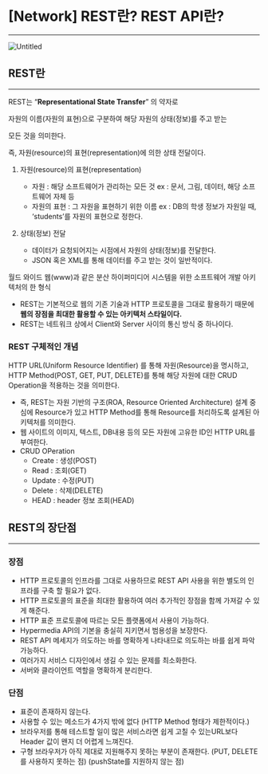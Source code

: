 # [Network] REST란? REST API란?

---

![Untitled](%5BNetwork%5D%20REST%E1%84%85%E1%85%A1%E1%86%AB%20REST%20API%E1%84%85%E1%85%A1%E1%86%AB%20084dfcf3087f4c6eb5432818abe5e870/Untitled.png)

## REST란

---

REST는 “**Representational State Transfer**” 의 약자로

자원의 이름(자원의 표현)으로 구분하여 해당 자원의 상태(정보)를 주고 받는

모든 것을 의미한다.

즉, 자원(resource)의 표현(representation)에 의한 상태 전달이다.

1. 자원(resource)의 표현(representation)
    - 자원 : 해당 소프트웨어가 관리하는 모든 것
    ex : 문서, 그림, 데이터, 해당 소프트웨어 자체 등
    - 자원의 표현 : 그 자원을 표현하기 위한 이름
    ex : DB의 학생 정보가 자원일 때, ‘students’를 자원의 표현으로 정한다.

1. 상태(정보) 전달
    - 데이터가 요청되어지는 시점에서 자원의 상태(정보)를 전달한다.
    - JSON 혹은 XML를 통해 데이터를 주고 받는 것이 일반적이다.

월드 와이드 웹(www)과 같은 분산 하이퍼미디어 시스템을 위한 소프트웨어 개발 아키텍처의 
한 형식

- REST는 기본적으로 웹의 기존 기술과 HTTP 프로토콜을 그대로 활용하기 때문에 
**웹의 장점을 최대한 활용할 수 있는 아키텍처 스타일이다.**
- REST는 네트워크 상에서 Client와 Server 사이의 통신 방식 중 하나이다.

### REST 구체적인 개념

HTTP URL(Uniform Resource Identifier) 를 통해 자원(Resource)을 명시하고, HTTP Method(POST, GET, PUT, DELETE)를 통해 해당 자원에 대한 CRUD Operation을 적용하는 것을 의미한다.

- 즉, REST는 자원 기반의 구조(ROA, Resource Oriented Architecture) 설계 중심에 
Resource가 있고 HTTP Method를 통해 Resource를 처리하도록 설계된 아키텍처를 의미한다.
- 웹 사이트의 이미지, 텍스트, DB내용 등의 모든 자원에 고유한 ID인 HTTP URL를 부여한다.
- CRUD OPeration
    - Create : 생성(POST)
    - Read : 조회(GET)
    - Update : 수정(PUT)
    - Delete : 삭제(DELETE)
    - HEAD : header 정보 조회(HEAD)
    

## REST의 장단점

---

### 장점

- HTTP 프로토콜의 인프라를 그대로 사용하므로 REST API 사용을 위한 별도의 인프라를 구축
할 필요가 없다.
- HTTP 프로토콜의 표준을 최대한 활용하여 여러 추가적인 장점을 함께 가져갈 수 있게 해준다.
- HTTP 표준 프로토콜에 따르는 모든 플랫폼에서 사용이 가능하다.
- Hypermedia API의 기본을 충실히 지키면서 범용성을 보장한다.
- REST API 메세지가 의도하는 바를 명확하게 나타내므로 의도하는 바를 쉽게 파악 가능하다.
- 여러가지 서비스 디자인에서 생길 수 있는 문제를 최소화한다.
- 서버와 클라이언트 역할을 명확하게 분리한다.

### 단점

- 표준이 존재하지 않는다.
- 사용할 수 있는 메소드가 4가지 밖에 없다
(HTTP Method 형태가 제한적이다.)
- 브라우저를 통해 테스트할 일이 많은  서비스라면 쉽게 고칠 수 있는URL보다 
Header 값이 왠지 더 어렵게 느껴진다.
- 구형 브라우저가 아직 제대로 지원해주지 못하는 부분이 존재한다.
(PUT, DELETE를 사용하지 못하는 점)
(pushState를 지원하지 않는 점)